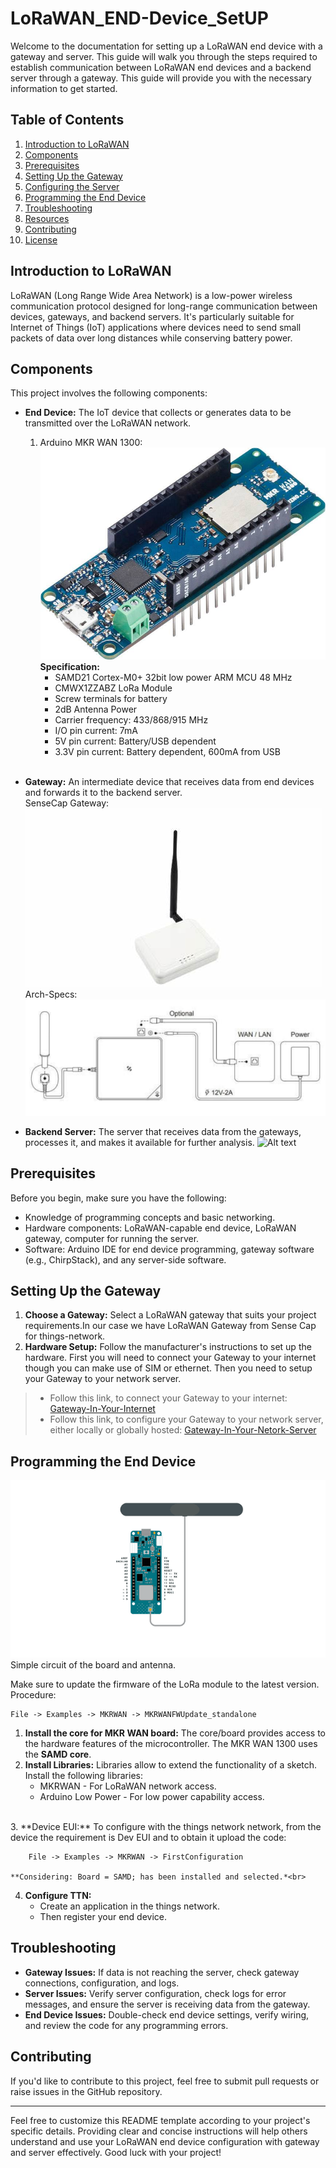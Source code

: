 # LoRaWAN_END-Device_SetUP

Welcome to the documentation for setting up a LoRaWAN end device with a gateway and server. This guide will walk you through the steps required to establish communication between LoRaWAN end devices and a backend server through a gateway. This guide will provide you with the necessary information to get started.

## Table of Contents

1. [Introduction to LoRaWAN](#introduction-to-lorawan)
2. [Components](#components)
3. [Prerequisites](#prerequisites)
4. [Setting Up the Gateway](#setting-up-the-gateway)
5. [Configuring the Server](#configuring-the-server)
6. [Programming the End Device](#programming-the-end-device)
7. [Troubleshooting](#troubleshooting)
8. [Resources](#resources)
9. [Contributing](#contributing)
10. [License](#license)

## Introduction to LoRaWAN

LoRaWAN (Long Range Wide Area Network) is a low-power wireless communication protocol designed for long-range communication between devices, gateways, and backend servers. It's particularly suitable for Internet of Things (IoT) applications where devices need to send small packets of data over long distances while conserving battery power.

## Components

This project involves the following components:

- **End Device:** The IoT device that collects or generates data to be transmitted over the LoRaWAN network.
    1. Arduino MKR WAN 1300:
       ![Alt text](MKRWAN.jpeg)
    **Specification:**
        - SAMD21 Cortex-M0+ 32bit low power ARM MCU 48 MHz
        - CMWX1ZZABZ LoRa Module
        - Screw terminals for battery
        - 2dB Antenna Power
        - Carrier frequency: 433/868/915 MHz
        - I/O pin current: 7mA
        - 5V pin current: Battery/USB dependent
        - 3.3V pin current: Battery dependent, 600mA from USB <br>
    <br>
    
- **Gateway:** An intermediate device that receives data from end devices and forwards it to the backend server.<br>
SenseCap Gateway:<br>
    ![SenseCap Gateway](<SenseCap Gateway.jpeg>)
    Arch-Specs:
    ![Alt text](GatewayArchSpec.png)
    
- **Backend Server:** The server that receives data from the gateways, processes it, and makes it available for further analysis.
![Alt text](../thingsNetworkServer.png)

## Prerequisites

Before you begin, make sure you have the following:

- Knowledge of programming concepts and basic networking.
- Hardware components: LoRaWAN-capable end device, LoRaWAN gateway, computer for running the server.
- Software: Arduino IDE for end device programming, gateway software (e.g., ChirpStack), and any server-side software.

## Setting Up the Gateway

1. **Choose a Gateway:** Select a LoRaWAN gateway that suits your project requirements.In our case we have LoRaWAN Gateway from Sense Cap for things-network.
2. **Hardware Setup:** Follow the manufacturer's instructions to set up the hardware. First you will need to connect your Gateway to your internet though you can make use of SIM or ethernet. Then you need to setup your Gateway to your network server.<br>
> - Follow this link, to connect your Gateway to your internet:
[Gateway-In-Your-Internet](<LoRaWAN/Quick Start for SenseCAP M2 Multi-Platfrom Gateway & Sensors.pdf>)<br>
> - Follow this link, to configure your Gateway to your network server, either locally or globally hosted: [Gateway-In-Your-Netork-Server](<LoRaWAN/Connect M2 Multi Platform Gateway to The Things Network.pdf>)

## Programming the End Device
![Circuit](MKRandAntenna.png)<br>
Simple circuit of the board and antenna.

Make sure to update the firmware of the LoRa module to the latest version.
Procedure:

    File -> Examples -> MKRWAN -> MKRWANFWUpdate_standalone

1. **Install the core for MKR WAN board:** The core/board provides access to the hardware features of the microcontroller. The MKR WAN 1300 uses the  **SAMD core**.
2. **Install Libraries:** Libraries allow to extend the functionality of a sketch. Install the following libraries:
   - MKRWAN - For LoRaWAN network access.
   - Arduino Low Power - For low power capability access.<br>
<br>
3. **Device EUI:** To configure with the things network network, from the device the requirement is Dev EUI and to obtain it upload the code:

        File -> Examples -> MKRWAN -> FirstConfiguration

    **Considering: Board = SAMD; has been installed and selected.*<br>
  4. **Configure TTN:** <br>
        - Create an application in the things network.
        - Then register your end device.

## Troubleshooting

- **Gateway Issues:** If data is not reaching the server, check gateway connections, configuration, and logs.
- **Server Issues:** Verify server configuration, check logs for error messages, and ensure the server is receiving data from the gateway.
- **End Device Issues:** Double-check end device settings, verify wiring, and review the code for any programming errors.

## Contributing

If you'd like to contribute to this project, feel free to submit pull requests or raise issues in the GitHub repository.

---

Feel free to customize this README template according to your project's specific details. Providing clear and concise instructions will help others understand and use your LoRaWAN end device configuration with gateway and server effectively. Good luck with your project!
